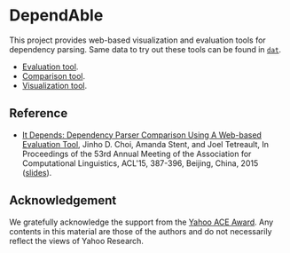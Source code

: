 # DependAble

This project provides web-based visualization and evaluation tools for dependency parsing. Same data to try out these tools can be found in [`dat`](dat).

* [Evaluation tool](https://emorynlp.github.io/dependable/evaluate.html).
* [Comparison tool](https://emorynlp.github.io/dependable/compare.html).
* [Visualization tool](https://emorynlp.github.io/dependable/viz).

## Reference

* [It Depends: Dependency Parser Comparison Using A Web-based Evaluation Tool](http://www.aclweb.org/anthology/P15-1038.pdf), Jinho D. Choi, Amanda Stent, and Joel Tetreault, In Proceedings of the 53rd Annual Meeting of the Association for Computational Linguistics, ACL'15, 387-396, Beijing, China, 2015 ([slides](https://www.slideshare.net/jchoi7s/it-depends-dependency-parser-comparison-using-a-webbased-evaluation-tool)). 

## Acknowledgement

We gratefully acknowledge the support from the [Yahoo ACE Award](https://research.yahoo.com/news/2014-yahoo-ace-award-recipients-selected/). Any contents in this material are those of the authors and do not necessarily reflect the views of Yahoo Research.